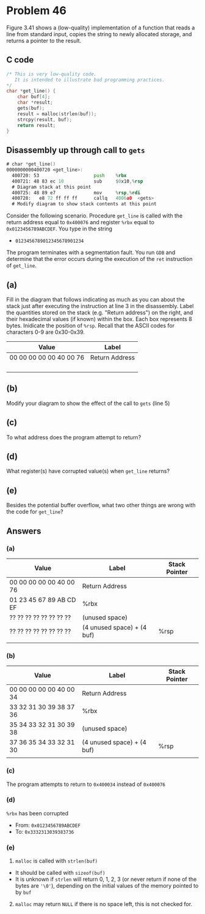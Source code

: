 # Problem 46

Figure 3.41 shows a (low-quality) implementation of a function that reads a line
from standard input, copies the string to newly allocated storage, and returns a
pointer to the result.

## C code

```C
/* This is very low-quality code.
   It is intended to illustrate bad programming practices.
*/
char *get_line() {
    char buf[4];
    char *result;
    gets(buf);
    result = malloc(strlen(buf));
    strcpy(result, buf);
    return result;
}
```

## Disassembly up through call to `gets`

```asm
# char *get_line()
0000000000400720 <get_line>:
  400720: 53                    push    %rbx
  400721: 48 83 ec 10           sub     $0x10,%rsp
  # Diagram stack at this point
  400725: 48 89 e7              mov     %rsp,%rdi
  400728:   e8 72 ff ff ff      callq   4006a0  <gets>
  # Modify diagram to show stack contents at this point
```

Consider the following scenario. Procedure `get_line` is called with the return
address equal to `0x400076` and register `%rbx` equal to `0x0123456789ABCDEF`. You
type in the string

- `0123456789012345678901234`

The program terminates with a segmentation fault. You run `GDB` and determine
that the error occurs during the execution of the `ret` instruction of `get_line`.

## (a)

Fill in the diagram that follows indicating as much as you can about the stack
just after executing the instruction at line 3 in the disassembly. Label the
quantities stored on the stack (e.g. "Return address") on the right, and their
hexadecimal values (if known) within the box. Each box represents 8 bytes.
Inidicate the position of `%rsp`. Recall that the ASCII codes for characters 0-9
are 0x30-0x39.

| Value                   | Label          |
| ----------------------- | -------------- |
| 00 00 00 00 00 40 00 76 | Return Address |
|                         |                |
|                         |                |
|                         |                |
|                         |                |

## (b)

Modify your diagram to show the effect of the call to `gets` (line 5)

## (c)

To what address does the program attempt to return?

## (d)

What register(s) have corrupted value(s) when `get_line` returns?

## (e)

Besides the potential buffer overflow, what two other things are wrong
with the code for `get_line`?

## Answers

### (a)

| Value                   | Label                      | Stack Pointer |
| ----------------------- | -------------------------- | ------------- |
| 00 00 00 00 00 40 00 76 | Return Address             |               |
| 01 23 45 67 89 AB CD EF | %rbx                       |               |
| ?? ?? ?? ?? ?? ?? ?? ?? | (unused space)             |               |
| ?? ?? ?? ?? ?? ?? ?? ?? | (4 unused space) + (4 buf) | %rsp          |
|                         |                            |               |

### (b)

| Value                   | Label                      | Stack Pointer |
| ----------------------- | -------------------------- | ------------- |
| 00 00 00 00 00 40 00 34 | Return Address             |               |
| 33 32 31 30 39 38 37 36 | %rbx                       |               |
| 35 34 33 32 31 30 39 38 | (unused space)             |               |
| 37 36 35 34 33 32 31 30 | (4 unused space) + (4 buf) | %rsp          |
|                         |                            |               |

### (c)

The program attempts to return to `0x400034` instead of `0x400076`

### (d)

`%rbx` has been corrupted

- From: `0x0123456789ABCDEF`
- To: `0x3332313039383736`

### (e)

1. `malloc` is called with `strlen(buf)`

- It should be called with `sizeof(buf)`
- It is unknown if `strlen` will return 0, 1, 2, 3 (or never return if none of the bytes are `'\0'`), depending on
  the initial values of the memory pointed to by `buf`

2. `malloc` may return `NULL` if there is no space left, this is not checked for.
